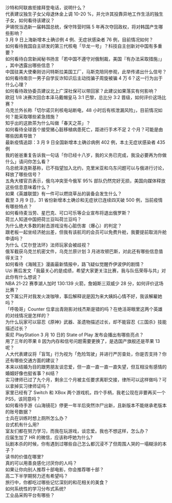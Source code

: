 沙特和阿联酋拒接拜登电话，说明什么？  
代表建议独生子女父母退休金上调 10-20 %，并允许其投靠异地工作生活的独生子女，如何看待该建议？  
尹锡悦当选新一届韩国总统，保守阵营时隔 5 年再次夺回政权，将对韩国产生哪些影响？  
3 月 9 日上海新增本土确诊例 4 例、无症状感染者 76 例，目前情况如何？  
如何看待我国自主研发的第三代核电「华龙一号」？科技自主创新对中国有多重要？  
如何看待白宫新闻秘书扬言「若中国不遵守对俄制裁，美国『有办法采取措施』」 ，其中透露出哪些信息？  
中国驻美大使秦刚访问特斯拉美国工厂，马斯克陪同参观，此举传递出什么信号？  
如何看待南京一男子自学反诈知识后主动找骗子周旋被骗 4 万 6？这一行为出于什么心理？  
如何看待政协委员建议北上广深社保可以带回家？此建议如果落实有何影响？  
欧冠 1/8 决赛次回合本泽马戴帽皇马 3:1 巴黎，总比分 3:2 晋级，如何评价这场比赛？  
乌克兰外长称「切尔诺贝利核电站断电，48 小时后有核泄漏风险」，目前情况如何？能采取哪些紧急措施？  
知乎出的这款茶为什么叫做「春天之茶」？  
如何看待全球首个接受猪心脏移植病患死亡，距进行手术不足 2 个月？可能是由哪些因素导致？  
最新疫情追踪：3 月 9 日全国新增本土确诊病例 402 例，本土无症状感染者 435 例  
我的爸爸重复告诉我一句话「你已经十八岁，我的义务已完成，我没必要再为你做什么」请问你怎么看？  
乌总统泽连斯基称，已不指望加入北约，克里米亚和乌东问题可以与俄进行讨论，释放了哪些信号？  
五角大楼官员表示，俄乌冲突至今俄军 95% 部队仍然完好无损，美国向媒体释放这些信息意味着什么？  
如果《英雄联盟》有一件可以燃烧草丛的装备会发生什么？  
截至 3 月 9 日，31 省份新增本土确诊和无症状已连续四天破 500 例，当前疫情有哪些特点？  
如何看待麦当劳、星巴克、可口可乐等企业宣布将退出俄罗斯？  
荷兰人知道中国把荷兰豆叫荷兰豆吗？  
为什么绝大多数的射击游戏没有心脏伤害（爆心）的判定？  
跟老板一起坐经济舱出差，但我有该航司的会员可以免费升舱，我要提前取消升舱申请吗？  
为什么《艾尔登法环》法师玩家会被歧视？  
俄军截获乌克兰机密文件，乌克兰原计划 3 月进攻顿巴斯，对此还有哪些信息值得关注？  
如何看待《海贼王》漫画最新情报中，路飞疑似觉醒乔伊波伊的剧情？  
Uzi 赛后发文「我最关心的是成绩，希望大家更关注比赛，我与队伍荣辱与共」对此你有什么想说？  
NBA 21-22 赛季湖人加时 130:139 火箭，詹姆斯三双威少 28 分，如何评价这场比赛？  
女下属公开对我发火泼咖啡，事后解释说是因为来大姨妈心情不好，我该解雇她吗？  
「呼吸哥」Counter 位拿出青刚影对线杰斯是错的吗？在绝活哥眼里这两个英雄的对线情况是怎样的？  
为什么玩家可以容忍《原神》武器、圣遗物描述过长，却不能容忍《三国杀》技能描述过长？  
索尼 PlayStation 3 月 10 日的 State of Play 发布会播出有哪些亮点？  
用了三年的苹果 8 因为内存和信号问题需要更换了，是选国产旗舰还是苹果 13 呢？  
人大代表建议将「盲驾」行为视为「危险驾驶」并进行严厉查处，你是否支持？你还有哪些交通方面的建议？  
本来以结婚为目的跟男朋友谈恋爱，但一直一直一直一直失望，但互相没有感情的婚姻好像也挺省事？纠结？  
实习律师已过了九个月，剩余三个月被主任要求离职交接，律所可以这样做吗？可以拿掉实习律师证吗？  
家里已经有了 Switch 和 XBox 两个游戏机，四个手柄，我老公现在非要再买一个 PS5，该同意吗？  
如何看待手游《山海镜花》停更一年半后突然诈尸出新，且新版本不能继承老版本的账号数据？  
士兵在训练时想上厕所怎么办？  
台式机有什么用?  
室友们都在努力学习，而我在玩游戏，谈恋爱。我也不想这样，怎么办？  
应届生加了 HR 的微信，应该称呼她为什么?  
玩剧本杀的时候，你有遇到过哪些自己怎么都沉浸不了但周围人哭的一塌糊涂的本子？  
读书的价值在哪里?  
真的可以用善良感化讨厌你的人吗？  
如果让你向别人推荐十部电影，你会推荐哪十部？  
高二下半学期努力还有希望吗？  
旅行中，你都吃过哪些记忆深刻的和花相关的美食？  
如何系统性的学习分布式系统?  
工业品采购平台有哪些？  
